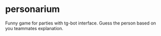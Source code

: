 # personarium
Funny game for parties with tg-bot interface. Guess the person based on you teammates explanation. 
